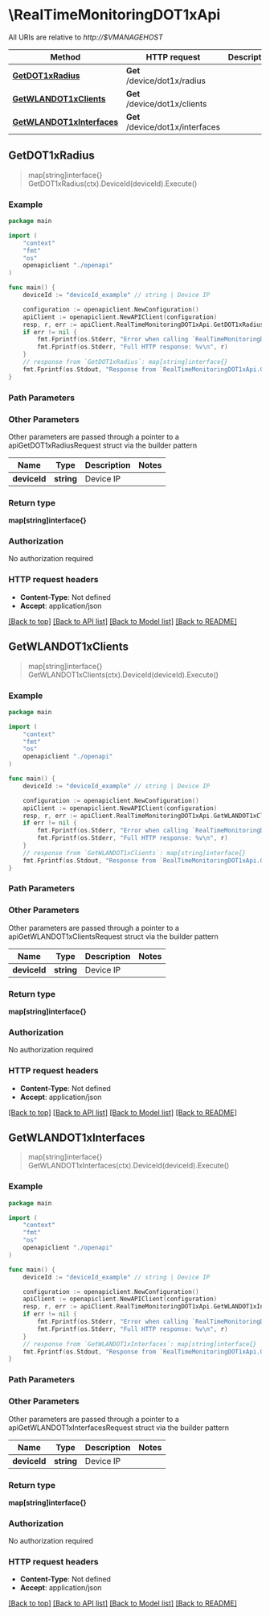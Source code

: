# \RealTimeMonitoringDOT1xApi

All URIs are relative to *http://$VMANAGEHOST*

Method | HTTP request | Description
------------- | ------------- | -------------
[**GetDOT1xRadius**](RealTimeMonitoringDOT1xApi.md#GetDOT1xRadius) | **Get** /device/dot1x/radius | 
[**GetWLANDOT1xClients**](RealTimeMonitoringDOT1xApi.md#GetWLANDOT1xClients) | **Get** /device/dot1x/clients | 
[**GetWLANDOT1xInterfaces**](RealTimeMonitoringDOT1xApi.md#GetWLANDOT1xInterfaces) | **Get** /device/dot1x/interfaces | 



## GetDOT1xRadius

> map[string]interface{} GetDOT1xRadius(ctx).DeviceId(deviceId).Execute()





### Example

```go
package main

import (
    "context"
    "fmt"
    "os"
    openapiclient "./openapi"
)

func main() {
    deviceId := "deviceId_example" // string | Device IP

    configuration := openapiclient.NewConfiguration()
    apiClient := openapiclient.NewAPIClient(configuration)
    resp, r, err := apiClient.RealTimeMonitoringDOT1xApi.GetDOT1xRadius(context.Background()).DeviceId(deviceId).Execute()
    if err != nil {
        fmt.Fprintf(os.Stderr, "Error when calling `RealTimeMonitoringDOT1xApi.GetDOT1xRadius``: %v\n", err)
        fmt.Fprintf(os.Stderr, "Full HTTP response: %v\n", r)
    }
    // response from `GetDOT1xRadius`: map[string]interface{}
    fmt.Fprintf(os.Stdout, "Response from `RealTimeMonitoringDOT1xApi.GetDOT1xRadius`: %v\n", resp)
}
```

### Path Parameters



### Other Parameters

Other parameters are passed through a pointer to a apiGetDOT1xRadiusRequest struct via the builder pattern


Name | Type | Description  | Notes
------------- | ------------- | ------------- | -------------
 **deviceId** | **string** | Device IP | 

### Return type

**map[string]interface{}**

### Authorization

No authorization required

### HTTP request headers

- **Content-Type**: Not defined
- **Accept**: application/json

[[Back to top]](#) [[Back to API list]](../README.md#documentation-for-api-endpoints)
[[Back to Model list]](../README.md#documentation-for-models)
[[Back to README]](../README.md)


## GetWLANDOT1xClients

> map[string]interface{} GetWLANDOT1xClients(ctx).DeviceId(deviceId).Execute()





### Example

```go
package main

import (
    "context"
    "fmt"
    "os"
    openapiclient "./openapi"
)

func main() {
    deviceId := "deviceId_example" // string | Device IP

    configuration := openapiclient.NewConfiguration()
    apiClient := openapiclient.NewAPIClient(configuration)
    resp, r, err := apiClient.RealTimeMonitoringDOT1xApi.GetWLANDOT1xClients(context.Background()).DeviceId(deviceId).Execute()
    if err != nil {
        fmt.Fprintf(os.Stderr, "Error when calling `RealTimeMonitoringDOT1xApi.GetWLANDOT1xClients``: %v\n", err)
        fmt.Fprintf(os.Stderr, "Full HTTP response: %v\n", r)
    }
    // response from `GetWLANDOT1xClients`: map[string]interface{}
    fmt.Fprintf(os.Stdout, "Response from `RealTimeMonitoringDOT1xApi.GetWLANDOT1xClients`: %v\n", resp)
}
```

### Path Parameters



### Other Parameters

Other parameters are passed through a pointer to a apiGetWLANDOT1xClientsRequest struct via the builder pattern


Name | Type | Description  | Notes
------------- | ------------- | ------------- | -------------
 **deviceId** | **string** | Device IP | 

### Return type

**map[string]interface{}**

### Authorization

No authorization required

### HTTP request headers

- **Content-Type**: Not defined
- **Accept**: application/json

[[Back to top]](#) [[Back to API list]](../README.md#documentation-for-api-endpoints)
[[Back to Model list]](../README.md#documentation-for-models)
[[Back to README]](../README.md)


## GetWLANDOT1xInterfaces

> map[string]interface{} GetWLANDOT1xInterfaces(ctx).DeviceId(deviceId).Execute()





### Example

```go
package main

import (
    "context"
    "fmt"
    "os"
    openapiclient "./openapi"
)

func main() {
    deviceId := "deviceId_example" // string | Device IP

    configuration := openapiclient.NewConfiguration()
    apiClient := openapiclient.NewAPIClient(configuration)
    resp, r, err := apiClient.RealTimeMonitoringDOT1xApi.GetWLANDOT1xInterfaces(context.Background()).DeviceId(deviceId).Execute()
    if err != nil {
        fmt.Fprintf(os.Stderr, "Error when calling `RealTimeMonitoringDOT1xApi.GetWLANDOT1xInterfaces``: %v\n", err)
        fmt.Fprintf(os.Stderr, "Full HTTP response: %v\n", r)
    }
    // response from `GetWLANDOT1xInterfaces`: map[string]interface{}
    fmt.Fprintf(os.Stdout, "Response from `RealTimeMonitoringDOT1xApi.GetWLANDOT1xInterfaces`: %v\n", resp)
}
```

### Path Parameters



### Other Parameters

Other parameters are passed through a pointer to a apiGetWLANDOT1xInterfacesRequest struct via the builder pattern


Name | Type | Description  | Notes
------------- | ------------- | ------------- | -------------
 **deviceId** | **string** | Device IP | 

### Return type

**map[string]interface{}**

### Authorization

No authorization required

### HTTP request headers

- **Content-Type**: Not defined
- **Accept**: application/json

[[Back to top]](#) [[Back to API list]](../README.md#documentation-for-api-endpoints)
[[Back to Model list]](../README.md#documentation-for-models)
[[Back to README]](../README.md)

